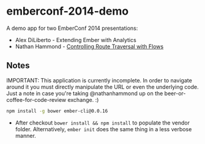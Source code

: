 emberconf-2014-demo
===================

A demo app for two EmberConf 2014 presentations:

- Alex DiLiberto - Extending Ember with Analytics
- Nathan Hammond - [Controlling Route Traversal with Flows](http://emberconf.com/schedule.html#hammond)

## Notes

IMPORTANT: This application is currently incomplete. In order to navigate around it you must directly manipulate the URL or even the underlying code. Just a note in case you're taking @nathanhammond up on the beer-or-coffee-for-code-review exchange. :)

```bash
npm install -g bower ember-cli@0.0.16
```

- After checkout `bower install && npm install` to populate the vendor folder. Alternatively, `ember init` does the same thing in a less verbose manner.

